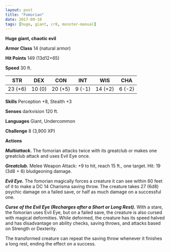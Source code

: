 ```yaml
---
layout: post
title: "Fomorian"
date: 2017-09-10
tags: [huge, giant, cr8, monster-manual]
---
```


**Huge giant, chaotic evil**

**Armor Class** 14 (natural armor)

**Hit Points** 149 (13d12+65)

**Speed** 30 ft.

|   STR   |   DEX   |   CON   |   INT   |   WIS   |   CHA   |
|:-----:|:-----:|:-----:|:-----:|:-----:|:-----:|
| 23 (+6) | 10 (0) | 20 (+5) | 9 (-1) | 14 (+2) | 6 (-2) |

**Skills** Perception +8, Stealth +3

**Senses** darkvision 120 ft.

**Languages** Giant, Undercommon

**Challenge** 8 (3,900 XP)

**Actions**

***Multiattack.*** The fomorian attacks twice with its greatclub or makes one greatclub attack and uses Evil Eye once.

***Greatclub.*** Melee Weapon Attack: +9 to hit, reach 15 ft., one target. Hit: 19 (3d8 + 6) bludgeoning damage.

***Evil Eye.*** The fomorian magically forces a creature it can see within 60 feet of it to make a DC 14 Charisma saving throw. The creature takes 27 (6d8) psychic damage on a failed save, or half as much damage on a successful one.

***Curse of the Evil Eye (Recharges after a Short or Long Rest).*** With a stare, the fomorian uses Evil Eye, but on a failed save, the creature is also cursed with magical deformities. While deformed, the creature has its speed halved and has disadvantage on ability checks, saving throws, and attacks based on Strength or Dexterity.

The transformed creature can repeat the saving throw whenever it finishes a long rest, ending the effect on a success.

